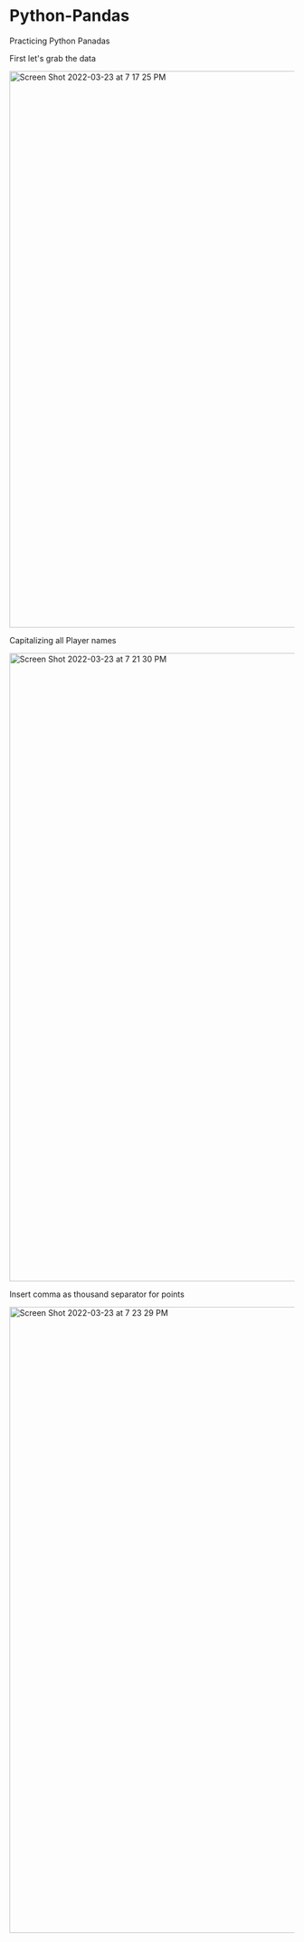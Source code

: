 # Python-Pandas

Practicing Python Panadas 

  First let's grab the data
  
<img width="984" alt="Screen Shot 2022-03-23 at 7 17 25 PM" src="https://user-images.githubusercontent.com/61072746/159811945-79311ee9-2800-491b-8d6e-f0d2f893d4fb.png">

  Capitalizing all Player names 
  
<img width="1111" alt="Screen Shot 2022-03-23 at 7 21 30 PM" src="https://user-images.githubusercontent.com/61072746/159812379-f95b3aea-fc24-42d4-ae77-2b56b761ce14.png">

  Insert comma as thousand separator for points 
  
 <img width="1107" alt="Screen Shot 2022-03-23 at 7 23 29 PM" src="https://user-images.githubusercontent.com/61072746/159812556-97a62fad-4fa6-4b54-95e6-f924dd37bc88.png">
